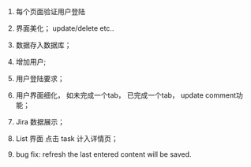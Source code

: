 1. 每个页面验证用户登陆 


2. 界面美化； update/delete etc..
3. 数据存入数据库；
4. 增加用户;
5. 用户登陆要求；
6. 用户界面细化， 如未完成一个tab， 已完成一个tab， update comment功能；
7. Jira 数据展示；
8. List 界面 点击 task 计入详情页；
9. bug fix: refresh the last entered content will be saved.